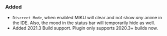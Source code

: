 ### Added

- `Discreet Mode`, when enabled MIKU will clear and not show _any_ anime in the IDE. Also, the mood in the status bar
  will temporarily hide as well.
- Added 2021.3 Build support. Plugin only supports 2020.3+ builds now.
